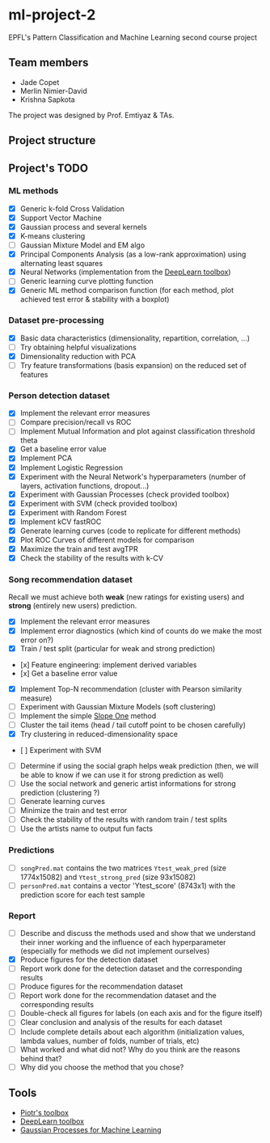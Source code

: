 ml-project-2
============

EPFL's Pattern Classification and Machine Learning second course project

Team members
------------

- Jade Copet
- Merlin Nimier-David
- Krishna Sapkota

The project was designed by Prof. Emtiyaz & TAs.

Project structure
-----------------


Project's TODO
--------------

### ML methods

- [X] Generic k-fold Cross Validation
- [X] Support Vector Machine
- [X] Gaussian process and several kernels
- [X] K-means clustering
- [ ] Gaussian Mixture Model and EM algo
- [x] Principal Components Analysis (as a low-rank approximation) using alternating least squares
- [X] Neural Networks (implementation from the [DeepLearn toolbox](https://github.com/rasmusbergpalm/DeepLearnToolbox/archive/))
- [ ] Generic learning curve plotting function
- [X] Generic ML method comparison function (for each method, plot achieved test error & stability with a boxplot)

### Dataset pre-processing

- [x] Basic data characteristics (dimensionality, repartition, correlation, ...)
- [ ] Try obtaining helpful visualizations
- [x] Dimensionality reduction with PCA
- [ ] Try feature transformations (basis expansion) on the reduced set of features

### Person detection dataset

- [X] Implement the relevant error measures
- [ ] Compare precision/recall vs ROC
- [ ] Implement Mutual Information and plot against classification threshold theta
- [X] Get a baseline error value
- [X] Implement PCA
- [X] Implement Logistic Regression
- [X] Experiment with the Neural Network's hyperparameters (number of layers, activation functions, dropout...)
- [X] Experiment with Gaussian Processes (check provided toolbox)
- [X] Experiment with SVM (check provided toolbox)
- [X] Experiment with Random Forest
- [X] Implement kCV fastROC
- [X] Generate learning curves (code to replicate for different methods)
- [X] Plot ROC Curves of different models for comparison
- [X] Maximize the train and test avgTPR
- [X] Check the stability of the results with k-CV

### Song recommendation dataset

Recall we must achieve both **weak** (new ratings for existing users) and **strong** (entirely new users) prediction.

- [x] Implement the relevant error measures
- [x] Implement error diagnostics (which kind of counts do we make the most error on?)
- [x] Train / test split (particular for weak and strong prediction)
- [x] Feature engineering: implement derived variables
- [x] Get a baseline error value
- [x] Implement Top-N recommendation (cluster with Pearson similarity measure)
- [ ] Experiment with Gaussian Mixture Models (soft clustering)
- [ ] Implement the simple [Slope One](http://arxiv.org/pdf/cs/0702144v2.pdf) method
- [ ] Cluster the tail items (head / tail cutoff point to be chosen carefully)
- [X] Try clustering in reduced-dimensionality space
- [ ] Experiment with SVM
- [ ] Determine if using the social graph helps weak prediction (then, we will be able to know if we can use it for strong prediction as well)
- [ ] Use the social network and generic artist informations for strong prediction (clustering ?)
- [ ] Generate learning curves
- [ ] Minimize the train and test error
- [ ] Check the stability of the results with random train / test splits
- [ ] Use the artists name to output fun facts

### Predictions

- [ ] `songPred.mat` contains the two matrices `Ytest_weak_pred` (size 1774x15082) and `Ytest_strong_pred` (size 93x15082)
- [ ] `personPred.mat` contains a vector 'Ytest_score' (8743x1) with the prediction score for each test sample

### Report

- [ ] Describe and discuss the methods used and show that we understand their inner working and the influence of each hyperparameter (especially for methods we did not implement ourselves)
- [X] Produce figures for the detection dataset
- [ ] Report work done for the detection dataset and the corresponding results
- [ ] Produce figures for the recommendation dataset
- [ ] Report work done for the recommendation dataset and the corresponding results
- [ ] Double-check all figures for labels (on each axis and for the figure itself)
- [ ] Clear conclusion and analysis of the results for each dataset
- [ ] Include complete details about each algorithm (initialization values, lambda values, number of folds, number of trials, etc)
- [ ] What worked and what did not? Why do you think are the reasons behind that?
- [ ] Why did you choose the method that you chose?

Tools
-----

- [Piotr's toolbox](http://vision.ucsd.edu/~pdollar/toolbox/doc/)
- [DeepLearn toolbox](https://github.com/rasmusbergpalm/DeepLearnToolbox/archive/)
- [Gaussian Processes for Machine Learning](http://www.gaussianprocess.org/gpml/code/matlab/doc/)
